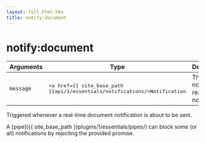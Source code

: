 ```yaml
---
layout: full.html.hbs
title: notify:document
---
```


# notify:document

| Arguments | Type | Description |
|-----------|------|-------------|
| `message` | <pre><a href={{ site_base_path }}api/1/essentials/notifications/>Notification</a></pre> | The normalized real-time notification |

Triggered whenever a real-time document notification is about to be sent.

A [pipe]({{ site_base_path }}plugins/1/essentials/pipes/) can block some (or all) notifications by rejecting the provided promise.
